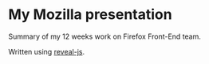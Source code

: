 # My Mozilla presentation

Summary of my 12 weeks work on Firefox Front-End team.

Written using [reveal-js](https://github.com/hakimel/reveal.js).
